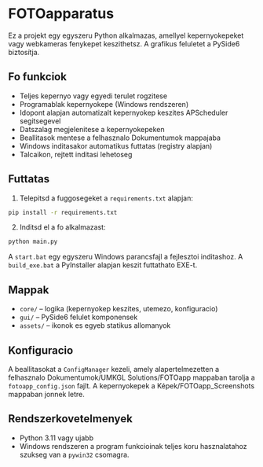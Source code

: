 # FOTOapparatus

Ez a projekt egy egyszeru Python alkalmazas, amellyel kepernyokepeket vagy webkameras fenykepet keszithetsz. A grafikus feluletet a PySide6 biztosítja.

## Fo funkciok

- Teljes kepernyo vagy egyedi terulet rogzitese
- Programablak kepernyokepe (Windows rendszeren)
- Idopont alapjan automatizalt kepernyokep keszites APScheduler segitsegevel
- Datszalag megjelenitese a kepernyokepeken
- Beallitasok mentese a felhasznalo Dokumentumok mappajaba
- Windows inditasakor automatikus futtatas (registry alapjan)
- Talcaikon, rejtett inditasi lehetoseg

## Futtatas

1. Telepitsd a fuggosegeket a `requirements.txt` alapjan:

```bash
pip install -r requirements.txt
```

2. Inditsd el a fo alkalmazast:

```bash
python main.py
```

A `start.bat` egy egyszeru Windows parancsfajl a fejlesztoi inditashoz. A `build_exe.bat` a PyInstaller alapjan keszit futtathato EXE-t.

## Mappak

- `core/` – logika (kepernyokep keszites, utemezo, konfiguracio)
- `gui/` – PySide6 felulet komponensek
- `assets/` – ikonok es egyeb statikus allomanyok

## Konfiguracio

A beallitasokat a `ConfigManager` kezeli, amely alapertelmezetten a felhasznalo Dokumentumok/UMKGL Solutions/FOTOapp mappaban tarolja a `fotoapp_config.json` fajlt. A kepernyokepek a Képek/FOTOapp_Screenshots mappaban jonnek letre.

## Rendszerkovetelmenyek

- Python 3.11 vagy ujabb
- Windows rendszeren a program funkcioinak teljes koru hasznalatahoz szukseg van a `pywin32` csomagra.

